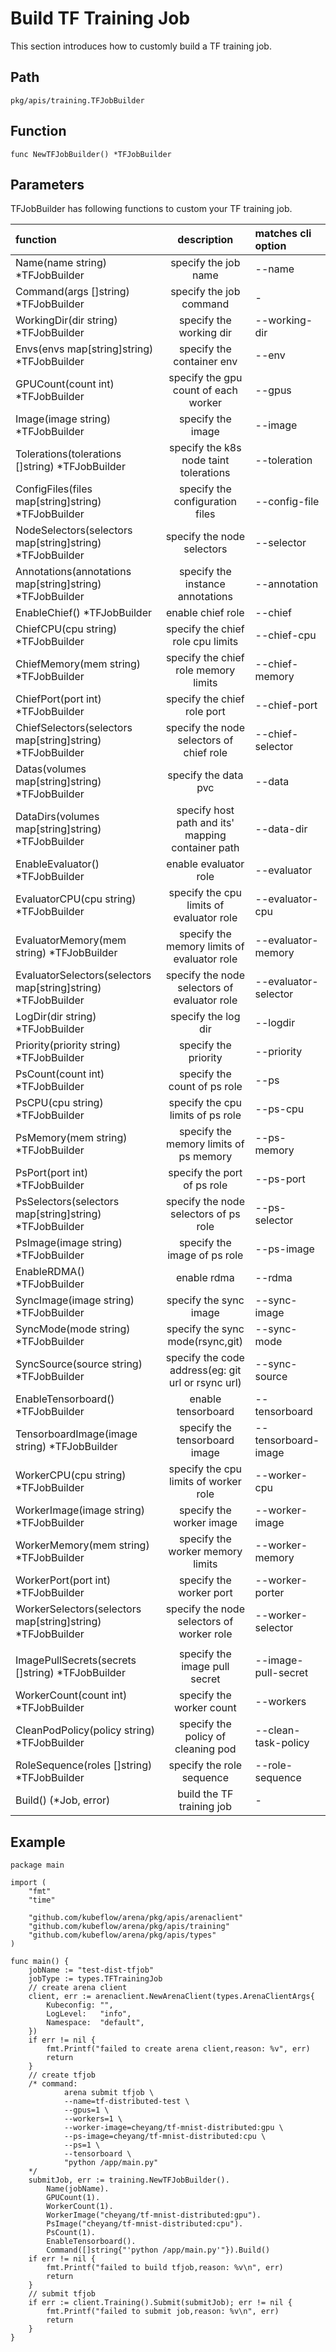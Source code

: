 # Build TF Training Job

This section introduces how to customly build a TF training job.

## Path

    pkg/apis/training.TFJobBuilder

## Function

    func NewTFJobBuilder() *TFJobBuilder

## Parameters

TFJobBuilder has following functions to custom your TF training job.

| function   |  description  | matches cli option |
|:---|:--:|:---|
| Name(name string) *TFJobBuilder   | specify the job name   | --name   |
| Command(args []string) *TFJobBuilder   |  specify the job command  | -   |
| WorkingDir(dir string) *TFJobBuilder   | specify the working dir  |  --working-dir  |
| Envs(envs map[string]string) *TFJobBuilder   | specify the container env   |  --env  |
| GPUCount(count int) *TFJobBuilder   |  specify the gpu count of each worker | --gpus   |
| Image(image string) *TFJobBuilder   |  specify the image  |  --image  |
| Tolerations(tolerations []string) *TFJobBuilder    | specify the k8s node taint tolerations   |  --toleration  |
| ConfigFiles(files map[string]string) *TFJobBuilder    | specify the configuration files   |  --config-file  |
| NodeSelectors(selectors map[string]string) *TFJobBuilder   | specify the node selectors   | --selector   |
| Annotations(annotations map[string]string) *TFJobBuilder   | specify the instance annotations   | --annotation   |
| EnableChief() *TFJobBuilder| enable chief role| --chief|
| ChiefCPU(cpu string) *TFJobBuilder| specify the chief role cpu limits|--chief-cpu|
| ChiefMemory(mem string) *TFJobBuilder|specify the chief role memory limits| --chief-memory|
| ChiefPort(port int) *TFJobBuilder| specify the chief role port| --chief-port|
| ChiefSelectors(selectors map[string]string) *TFJobBuilder| specify the node selectors of chief role|--chief-selector|
| Datas(volumes map[string]string) *TFJobBuilder   | specify the data pvc   | --data   |
| DataDirs(volumes map[string]string) *TFJobBuilder   |  specify host path and its'  mapping container path  |  --data-dir  |
| EnableEvaluator() *TFJobBuilder |enable evaluator role| --evaluator |
| EvaluatorCPU(cpu string) *TFJobBuilder| specify the cpu limits of evaluator role| --evaluator-cpu |
| EvaluatorMemory(mem string) *TFJobBuilder| specify the memory limits of evaluator role| --evaluator-memory|
| EvaluatorSelectors(selectors map[string]string) *TFJobBuilder| specify the node selectors of evaluator role|--evaluator-selector|
| LogDir(dir string) *TFJobBuilder   | specify the log dir   | --logdir   |
| Priority(priority string) *TFJobBuilder   | specify the priority   | --priority   |
| PsCount(count int) *TFJobBuilder | specify the count of ps role|--ps|
| PsCPU(cpu string) *TFJobBuilder|specify the cpu limits of ps role| --ps-cpu|
| PsMemory(mem string) *TFJobBuilder|specify the memory limits of ps memory| --ps-memory|
| PsPort(port int) *TFJobBuilder|specify the port of ps role| --ps-port|
| PsSelectors(selectors map[string]string) *TFJobBuilder | specify the node selectors of ps role| --ps-selector|
| PsImage(image string) *TFJobBuilder|specify the image of ps role| --ps-image|
| EnableRDMA() *TFJobBuilder    | enable rdma   |  --rdma  |
| SyncImage(image string) *TFJobBuilder   | specify the sync image   | --sync-image   |
| SyncMode(mode string) *TFJobBuilder | specify the sync mode(rsync,git)| --sync-mode |
| SyncSource(source string) *TFJobBuilder   | specify the code address(eg: git url or rsync url)   | --sync-source   |
| EnableTensorboard() *TFJobBuilder   | enable tensorboard   |  --tensorboard  |
| TensorboardImage(image string) *TFJobBuilder   | specify the tensorboard image   |  --tensorboard-image  |
| WorkerCPU(cpu string) *TFJobBuilder| specify the cpu limits of worker role| --worker-cpu|
|WorkerImage(image string) *TFJobBuilder| specify the worker image |--worker-image|
| WorkerMemory(mem string) *TFJobBuilder| specify the worker memory limits|--worker-memory|
|WorkerPort(port int) *TFJobBuilder| specify the worker port| --worker-porter|
|WorkerSelectors(selectors map[string]string) *TFJobBuilder| specify the node selectors of worker role| --worker-selector|
||||
| ImagePullSecrets(secrets []string) *TFJobBuilder   | specify the image pull secret   |  --image-pull-secret  |
| WorkerCount(count int) *TFJobBuilder| specify the worker count | --workers|
| CleanPodPolicy(policy string) *TFJobBuilder| specify the policy of cleaning pod|--clean-task-policy|
|  RoleSequence(roles []string) *TFJobBuilder| specify the role sequence| --role-sequence|
|  Build() (*Job, error) | build the TF training job | - |

## Example

    package main

    import (
        "fmt"
        "time"

        "github.com/kubeflow/arena/pkg/apis/arenaclient"
        "github.com/kubeflow/arena/pkg/apis/training"
        "github.com/kubeflow/arena/pkg/apis/types"
    )

    func main() {
        jobName := "test-dist-tfjob"
        jobType := types.TFTrainingJob
        // create arena client
        client, err := arenaclient.NewArenaClient(types.ArenaClientArgs{
            Kubeconfig: "",
            LogLevel:   "info",
            Namespace:  "default",
        })
        if err != nil {
            fmt.Printf("failed to create arena client,reason: %v", err)
            return
        }
        // create tfjob
        /* command:
                arena submit tfjob \
                --name=tf-distributed-test \
                --gpus=1 \
                --workers=1 \
                --worker-image=cheyang/tf-mnist-distributed:gpu \
                --ps-image=cheyang/tf-mnist-distributed:cpu \
                --ps=1 \
                --tensorboard \
                "python /app/main.py"
        */
        submitJob, err := training.NewTFJobBuilder().
            Name(jobName).
            GPUCount(1).
            WorkerCount(1).
            WorkerImage("cheyang/tf-mnist-distributed:gpu").
            PsImage("cheyang/tf-mnist-distributed:cpu").
            PsCount(1).
            EnableTensorboard().
            Command([]string{"'python /app/main.py'"}).Build()
        if err != nil {
            fmt.Printf("failed to build tfjob,reason: %v\n", err)
            return
        }
        // submit tfjob
        if err := client.Training().Submit(submitJob); err != nil {
            fmt.Printf("failed to submit job,reason: %v\n", err)
            return
        }
    }